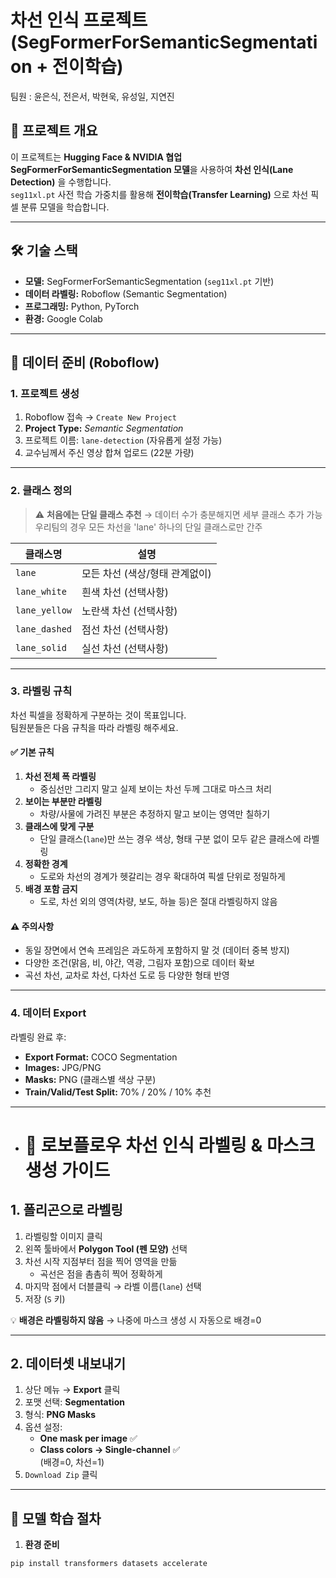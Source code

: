 # 차선 인식 프로젝트 (SegFormerForSemanticSegmentation + 전이학습)
팀원 : 윤은식, 전은서, 박현욱, 유성일, 지연진

## 📌 프로젝트 개요
이 프로젝트는 **Hugging Face & NVIDIA 협업 SegFormerForSemanticSegmentation 모델**을 사용하여 **차선 인식(Lane Detection)** 을 수행합니다.  
`seg11xl.pt` 사전 학습 가중치를 활용해 **전이학습(Transfer Learning)** 으로 차선 픽셀 분류 모델을 학습합니다.

---

## 🛠 기술 스택
- **모델:** SegFormerForSemanticSegmentation (`seg11xl.pt` 기반)
- **데이터 라벨링:** Roboflow (Semantic Segmentation)
- **프로그래밍:** Python, PyTorch
- **환경:** Google Colab

---

## 📂 데이터 준비 (Roboflow)

### 1. 프로젝트 생성
1. Roboflow 접속 → `Create New Project`
2. **Project Type:** *Semantic Segmentation*
3. 프로젝트 이름: `lane-detection` (자유롭게 설정 가능)
4. 교수님께서 주신 영상 합쳐 업로드 (22분 가량)

---

### 2. 클래스 정의
> ⚠ **처음에는 단일 클래스 추천** → 데이터 수가 충분해지면 세부 클래스 추가 가능
> 우리팀의 경우 모든 차선을 'lane' 하나의 단일 클래스로만 간주

| 클래스명       | 설명                                    |
|----------------|----------------------------------------|
| `lane`         | 모든 차선 (색상/형태 관계없이)          |
| `lane_white`   | 흰색 차선 (선택사항)                    |
| `lane_yellow`  | 노란색 차선 (선택사항)                  |
| `lane_dashed`  | 점선 차선 (선택사항)                    |
| `lane_solid`   | 실선 차선 (선택사항)                    |

---

### 3. 라벨링 규칙
차선 픽셀을 정확하게 구분하는 것이 목표입니다.  
팀원분들은 다음 규칙을 따라 라벨링 해주세요.

#### ✅ 기본 규칙
1. **차선 전체 폭 라벨링**  
   - 중심선만 그리지 말고 실제 보이는 차선 두께 그대로 마스크 처리
2. **보이는 부분만 라벨링**  
   - 차량/사물에 가려진 부분은 추정하지 말고 보이는 영역만 칠하기
3. **클래스에 맞게 구분**  
   - 단일 클래스(`lane`)만 쓰는 경우 색상, 형태 구분 없이 모두 같은 클래스에 라벨링
4. **정확한 경계**  
   - 도로와 차선의 경계가 헷갈리는 경우 확대하여 픽셀 단위로 정밀하게
5. **배경 포함 금지**  
   - 도로, 차선 외의 영역(차량, 보도, 하늘 등)은 절대 라벨링하지 않음

#### ⚠ 주의사항
- 동일 장면에서 연속 프레임은 과도하게 포함하지 말 것 (데이터 중복 방지)
- 다양한 조건(맑음, 비, 야간, 역광, 그림자 포함)으로 데이터 확보
- 곡선 차선, 교차로 차선, 다차선 도로 등 다양한 형태 반영

---

### 4. 데이터 Export
라벨링 완료 후:
- **Export Format:** COCO Segmentation
- **Images:** JPG/PNG
- **Masks:** PNG (클래스별 색상 구분)
- **Train/Valid/Test Split:** 70% / 20% / 10% 추천

---

- # 📌 로보플로우 차선 인식 라벨링 & 마스크 생성 가이드

## 1. 폴리곤으로 라벨링
1. 라벨링할 이미지 클릭
2. 왼쪽 툴바에서 **Polygon Tool (펜 모양)** 선택
3. 차선 시작 지점부터 점을 찍어 영역을 만듦
   - 곡선은 점을 촘촘히 찍어 정확하게
4. 마지막 점에서 더블클릭 → 라벨 이름(`lane`) 선택
5. 저장 (`S` 키)

💡 **배경은 라벨링하지 않음** → 나중에 마스크 생성 시 자동으로 배경=0

---

## 2. 데이터셋 내보내기
1. 상단 메뉴 → **Export** 클릭
2. 포맷 선택: **Segmentation**
3. 형식: **PNG Masks**
4. 옵션 설정:
   - **One mask per image** ✅
   - **Class colors → Single-channel** ✅  
     (배경=0, 차선=1)
5. `Download Zip` 클릭

---

## 🧠 모델 학습 절차

1. **환경 준비**
```bash
pip install transformers datasets accelerate

